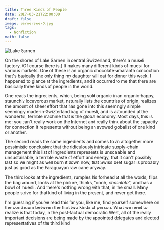 ```yaml
---
title: Three Kinds of People
date: 2017-03-21T22:00:00
draft: false
image: sarnersee-0.jpg
tags:
  - Nonfiction
math: false
---
```

![Lake Sarnen](/img/sarnersee-0.jpg)

On the shores of Lake Sarnen in central Switzerland, there's a museli factory.
(Of course there is.) It makes many different kinds of muesli for various
markets. One of these is an organic chocolate-amaranth concoction that's
basically the only thing my daughter will eat for dinner this week. I happened
to glance at the ingredients, and it occurred to me that there are basically
three kinds of people in the world.

One reads the ingredients, which, being sold organic in an organic-happy,
staunchly locavorous market, naturally lists the countries of origin, realizes
the amount of sheer effort that has gone into this seemingly simple, seemingly
made-in-Swizterland bag of muesli, and is astounded at the wonderful, terrible
machine that is the global economy. Most days, this is me: you can't really
work on the Internet and really think about the capacity for connection it
represents without being an avowed globalist of one kind or another.

The second reads the same ingredients and comes to an altogether more
pessimistic conclusion: that the ridiculously intricate supply-chain management
this list of ingredients represents is unscalable and unsustainable, a terrible
waste of effort and energy, that it can't possibly last so we might as well
burn it down now, that Swiss beet sugar is probably just as good as the
Paraguayan raw cane anyway.

The third looks at the ingredients, rumples his forhead at all the words, flips
the bag around, looks at the picture, thinks, "oooh, *chocolate*", and has a
bowl of muesli. And there's nothing wrong with that, in the small. Many people strive for that kind of living in the present, and never get there.

I'm guessing if you've read this far you, like me, find yourself somewhere on
the continuum between the first two kinds of person. What we need to realize is
that today, in the post-factual democratic West, all of the really important
decisions are being made by the appointed delegates and elected representatives
of the third kind.